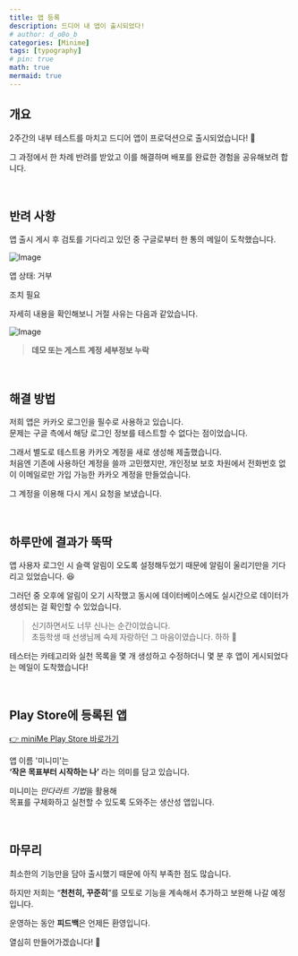 ```yaml
---
title: 앱 등록
description: 드디어 내 앱이 출시되었다!
# author: d_o0o_b
categories: [Minime]
tags: [typography]
# pin: true
math: true
mermaid: true
---
```


## 개요

2주간의 내부 테스트를 마치고 드디어 앱이 프로덕션으로 출시되었습니다! 🎉

그 과정에서 한 차례 반려를 받았고 이를 해결하며 배포를 완료한 경험을 공유해보려 합니다.


<br/>


## 반려 사항

앱 출시 게시 후 검토를 기다리고 있던 중 구글로부터 한 통의 메일이 도착했습니다.

![Image](https://github.com/user-attachments/assets/2cf29ef4-f80c-452f-9fd6-40c5cb4cf554?raw=true)

앱 상태: 거부  

조치 필요


자세히 내용을 확인해보니 거절 사유는 다음과 같았습니다.

![Image](https://github.com/user-attachments/assets/4693c4f5-c478-44e1-a89f-529c4b132593?raw=true)

> **데모 또는 게스트 계정 세부정보 누락**

<br/>

## 해결 방법

저희 앱은 카카오 로그인을 필수로 사용하고 있습니다.  
문제는 구글 측에서 해당 로그인 정보를 테스트할 수 없다는 점이었습니다.

그래서 별도로 테스트용 카카오 계정을 새로 생성해 제출했습니다.  
처음엔 기존에 사용하던 계정을 쓸까 고민했지만, 개인정보 보호 차원에서 전화번호 없이 이메일로만 가입 가능한 카카오 계정을 만들었습니다.

그 계정을 이용해 다시 게시 요청을 보냈습니다.

<br/>

## 하루만에 결과가 뚝딱

앱 사용자 로그인 시 슬랙 알림이 오도록 설정해두었기 때문에 알림이 울리기만을 기다리고 있었습니다. 😆

그러던 중 오후에 알림이 오기 시작했고 동시에 데이터베이스에도 실시간으로 데이터가 생성되는 걸 확인할 수 있었습니다.

> 신기하면서도 너무 신나는 순간이었습니다.  
> 초등학생 때 선생님께 숙제 자랑하던 그 마음이였습니다. 하하 🥹

테스터는 카테고리와 실천 목록을 몇 개 생성하고 수정하더니 몇 분 후 앱이 게시되었다는 메일이 도착했습니다!

<br/>

## Play Store에 등록된 앱

[👉 miniMe Play Store 바로가기](https://play.google.com/store/apps/details?id=com.chajimin.minime)

앱 이름 '미니미'는  
**‘작은 목표부터 시작하는 나’** 라는 의미를 담고 있습니다.

미니미는 *만다라트 기법*을 활용해  
목표를 구체화하고 실천할 수 있도록 도와주는 생산성 앱입니다.

<br/>

## 마무리

최소한의 기능만을 담아 출시했기 때문에 아직 부족한 점도 많습니다.

하지만 저희는 “**천천히, 꾸준히**”를 모토로 기능을 계속해서 추가하고 보완해 나갈 예정입니다.

운영하는 동안 **피드백**은 언제든 환영입니다.  

열심히 만들어가겠습니다! 🫡


